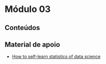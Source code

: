 # Módulo 03

## Conteúdos



## Material de apoio

- [How to self-learn statistics of data science](https://medium.com/ml-research-lab/how-to-self-learn-statistics-of-data-science-c05db1f7cfc3)